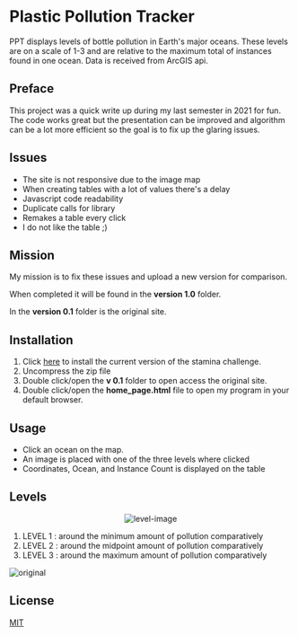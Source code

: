 # Plastic Pollution Tracker

PPT displays levels of bottle pollution in Earth's major oceans. These levels are on a scale of 1-3 and are relative to the maximum total of instances found in one ocean. Data is received from ArcGIS api. 

## Preface
This project was a quick write up during my last semester in 2021 for fun. The code works great but the presentation can be improved and algorithm can be a lot more efficient so the goal is to fix up the glaring issues.

## Issues
* The site is not responsive due to the image map
* When creating tables with a lot of values there's a delay
* Javascript code readability
* Duplicate calls for library
* Remakes a table every click
* I do not like the table ;)

## Mission
My mission is to fix these issues and upload a new version for comparison.

When completed it will be found in the **version 1.0** folder.

In the **version 0.1** folder is the original site.

## Installation

1. Click [here](https://github.com/Ross-Can/Stamina-Challenge/archive/refs/heads/main.zip) to install the current version of the stamina challenge.
2. Uncompress the zip file
3. Double click/open the **v 0.1** folder to open access the original site.
4. Double click/open the **home_page.html** file to open my program in your default browser.

## Usage
* Click an ocean on the map.
* An image is placed with one of the three levels where clicked
* Coordinates, Ocean, and Instance Count is displayed on the table

## Levels

<p align="center">
  <img src="https://user-images.githubusercontent.com/31318280/148408557-74a875cf-80dc-431a-922b-784a69c629ca.png" alt="level-image"/>
</p>

1. LEVEL 1 : around the minimum amount of pollution comparatively 
2. LEVEL 2 : around the midpoint amount of pollution comparatively 
3. LEVEL 3 : around the maximum amount of pollution comparatively



![original](https://user-images.githubusercontent.com/31318280/148409867-f8b6b71e-9153-4dce-accf-e0d328ad2dd1.gif)






## License
[MIT](https://choosealicense.com/licenses/mit/)
